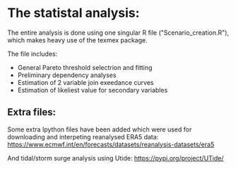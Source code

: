 # The statistal analysis:
The entire analysis is done using one singular R file ("Scenario_creation.R"), which makes heavy use of the texmex package.

The file includes:
* General Pareto threshold selectrion and fitting
* Preliminary dependency analyses
* Estimation of 2 variable join exeedance curves
* Estimation of likeliest value for secondary variables

## Extra files:
Some extra Ipython files have been added which were used for downloading and interpeting reanalysed ERA5 data: https://www.ecmwf.int/en/forecasts/datasets/reanalysis-datasets/era5

And tidal/storm surge analysis using Utide: https://pypi.org/project/UTide/
